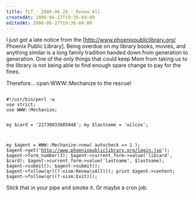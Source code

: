 ```yaml
---
title: TLT_-_2006.06.28_-_Renew_All
createdAt: 2006-06-27T19:35-04:00
editedAt: 2006-06-27T19:36-04:00
---
```


I just got a late notice from the [http://www.phoenixpubliclibrary.org/ Phoenix Public Library]. Being overdue on my library books, movies, and anything similar is a long family tradition handed down from generation to generation. One of the only things that could keep Mom from taking us to the library is not being able to find enough spare change to pay for the fines.

Therefore... cpan:WWW::Mechanize to the rescue!

<code>
#!/usr/bin/perl -w
use strict;
use WWW::Mechanize;

my $card = '21730033605848';
my $lastname = 'wilcox';

my $agent = WWW::Mechanize->new( autocheck => 1 );
$agent->get('http://www.phoenixpubliclibrary.org/login.jsp');
$agent->form_number(3);
$agent->current_form->value('libcard', $card);
$agent->current_form->value('lastname', $lastname);
$agent->submit();
$agent->submit();
$agent->follow(qr((?-xism:Renew\sAll)));
print $agent->content;
$agent->follow(qr((?-xism:Exit)));
</code>

Stick that in your pipe and smoke it. Or maybe a cron job.

